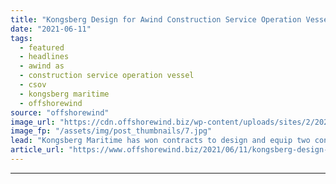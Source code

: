```yaml
---
title: "Kongsberg Design for Awind Construction Service Operation Vessels"
date: "2021-06-11"
tags: 
  - featured
  - headlines
  - awind as
  - construction service operation vessel
  - csov
  - kongsberg maritime
  - offshorewind
source: "offshorewind"
image_url: "https://cdn.offshorewind.biz/wp-content/uploads/sites/2/2021/06/11093004/Awind_Integrated-Wind-Solutions_CSOV-1024x449-1.jpg"
image_fp: "/assets/img/post_thumbnails/7.jpg"
lead: "Kongsberg Maritime has won contracts to design and equip two construction service operation vessels"
article_url: "https://www.offshorewind.biz/2021/06/11/kongsberg-design-for-awind-construction-service-operation-vessels/"
---
```


---
